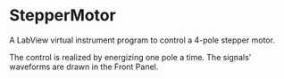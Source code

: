 # StepperMotor
A LabView virtual instrument program to control a 4-pole stepper motor.

The control is realized by energizing one pole a time. The signals' waveforms are drawn in the Front Panel. 
